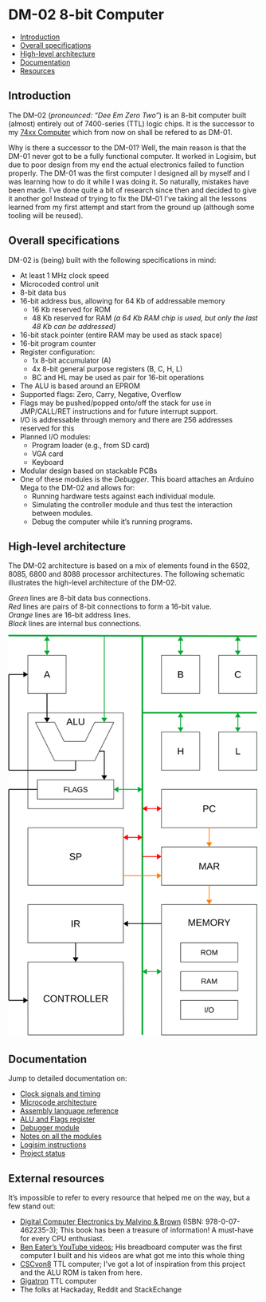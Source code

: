 # DM-02 8-bit Computer

- [Introduction](#introduction)
- [Overall specifications](#overall-specifications)
- [High-level architecture](#high-level-architecture)
- [Documentation](#documentation)
- [Resources](#resources)

<a name="introduction"></a>

## Introduction

The DM-02 (*pronounced: “Dee Em Zero Two”*) is an 8-bit computer built (almost) entirely out of 7400-series (TTL) logic chips. It is the successor to my [74xx Computer](https://github.com/DutchMaker/TTL-computer) which from now on shall be refered to as DM-01.

Why is there a successor to the DM-01? Well, the main reason is that the DM-01 never got to be a fully functional computer. It worked in Logisim, but due to poor design from my end the actual electronics failed to function properly.
The DM-01 was the first computer I designed all by myself and I was learning how to do it while I was doing it. So naturally, mistakes have been made.
I’ve done quite a bit of research since then and decided to give it another go!
Instead of trying to fix the DM-01 I’ve taking all the lessons learned from my first attempt and start from the ground up (although some tooling will be reused).


<a name="overall-specifications"></a>
## Overall specifications
DM-02 is (being) built with the following specifications in mind:

- At least 1 MHz clock speed
- Microcoded control unit
- 8-bit data bus
- 16-bit address bus, allowing for 64 Kb of addressable memory
  - 16 Kb reserved for ROM
  - 48 Kb reserved for RAM *(a 64 Kb RAM chip is used, but only the last 48 Kb can be addressed)*
- 16-bit stack pointer (entire RAM may be used as stack space)
- 16-bit program counter
- Register configuration:
  - 1x 8-bit accumulator (A)
  - 4x 8-bit general purpose registers (B, C, H, L)
  - BC and HL may be used as pair for 16-bit operations
- The ALU is based around an EPROM
- Supported flags: Zero, Carry, Negative, Overflow
- Flags may be pushed/popped onto/off the stack for use in JMP/CALL/RET instructions and for future interrupt support.
- I/O is addressable through memory and there are 256 addresses reserved for this
- Planned I/O modules:
  - Program loader (e.g., from SD card)
  - VGA card
  - Keyboard
- Modular design based on stackable PCBs
- One of these modules is the *Debugger*. This board attaches an Arduino Mega to the DM-02 and allows for:
  - Running hardware tests against each individual module.
  - Simulating the controller module and thus test the interaction between modules.
  - Debug the computer while it’s running programs.

<a name="high-level-architecture"></a>

## High-level architecture
The DM-02 architecture is based on a mix of elements found in the 6502, 8085, 6800 and 8088 processor architectures. The following schematic illustrates the high-level architecture of the DM-02.

*Green* lines are 8-bit data bus connections.  
*Red* lines are pairs of 8-bit connections to form a 16-bit value.  
*Orange* lines are 16-bit address lines.  
*Black* lines are internal bus connections.



![Architecture overview](./Drawings/Architecture.svg)


<a name="documentation"></a>
## Documentation

Jump to detailed documentation on:

- [Clock signals and timing](./Clock-signals-timing.md)
- [Microcode architecture](./Microcode-architecture.md)
- [Assembly language reference](./Assembly-language.md)
- [ALU and Flags register](./ALU-and-flags.md)
- [Debugger module](./Debugger-module.md)
- [Notes on all the modules](./Modules.md)
- [Logisim instructions](./Logisim-Instructions.md)
- [Project status](./Project-status.md)

<a name="resources"></a>

## External resources
It’s impossible to refer to every resource that helped me on the way, but a few stand out:

- [Digital Computer Electronics by Malvino & Brown](https://www.amazon.com/Digital-Computer-Electronics-Jerald-Malvino/dp/0074622358) (ISBN: 978-0-07-462235-3); This book has been a treasure of information! A must-have for every CPU enthusiast.
- [Ben Eater’s YouTube videos](https://www.youtube.com/user/eaterbc); His breadboard computer was the first computer I built and his videos are what got me into this whole thing
- [CSCvon8](https://github.com/DoctorWkt/CSCvon8) TTL computer; I've got a lot of inspiration from this project and the ALU ROM is taken from here.
- [Gigatron](http://gigatron.io) TTL computer
- The folks at Hackaday, Reddit and StackEchange


